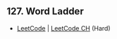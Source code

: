 ## 127. Word Ladder

-  [LeetCode](https://leetcode.com/problems/word-ladder/) | [LeetCode CH](https://leetcode.cn/problems/word-ladder/) (Hard)
